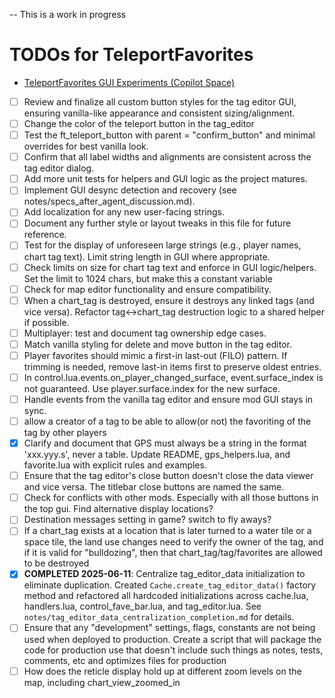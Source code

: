 -- This is a work in progress

# TODOs for TeleportFavorites
- [TeleportFavorites GUI Experiments (Copilot Space)](https://github.com/copilot/spaces/kurtzilla/1)  

<!--
  This file tracks outstanding tasks, design notes, and technical debt for the TeleportFavorites mod.
  Please keep entries concise and actionable. Use checkboxes for task tracking.
  When adding new items, prefer actionable language and reference relevant modules/files if possible.
-->

- [ ] Review and finalize all custom button styles for the tag editor GUI, ensuring vanilla-like appearance and consistent sizing/alignment. 
- [ ] Change the color of the teleport button in the tag_editor
- [ ] Test the ft_teleport_button with parent = "confirm_button" and minimal overrides for best vanilla look.
- [ ] Confirm that all label widths and alignments are consistent across the tag editor dialog.
- [ ] Add more unit tests for helpers and GUI logic as the project matures.
- [ ] Implement GUI desync detection and recovery (see notes/specs_after_agent_discussion.md).
- [ ] Add localization for any new user-facing strings.
- [ ] Document any further style or layout tweaks in this file for future reference.
- [ ] Test for the display of unforeseen large strings (e.g., player names, chart tag text). Limit string length in GUI where appropriate.
- [ ] Check limits on size for chart tag text and enforce in GUI logic/helpers. Set the limit to 1024 chars, but make this a constant variable
- [ ] Check for map editor functionality and ensure compatibility.
- [ ] When a chart_tag is destroyed, ensure it destroys any linked tags (and vice versa). Refactor tag<->chart_tag destruction logic to a shared helper if possible.
- [ ] Multiplayer: test and document tag ownership edge cases.
- [ ] Match vanilla styling for delete and move button in the tag editor.
- [ ] Player favorites should mimic a first-in last-out (FILO) pattern. If trimming is needed, remove last-in items first to preserve oldest entries.
- [ ] In control.lua.events.on_player_changed_surface, event.surface_index is not guaranteed. Use player.surface.index for the new surface.
- [ ] Handle events from the vanilla tag editor and ensure mod GUI stays in sync.
- [ ] allow a creator of a tag to be able to allow(or not) the favoriting of the tag by other players
- [x] Clarify and document that GPS must always be a string in the format 'xxx.yyy.s', never a table. Update README, gps_helpers.lua, and favorite.lua with explicit rules and examples.
- [ ] Ensure that the tag editor's close button doesn't close the data viewer and vice versa. The titlebar close buttons are named the same. 
- [ ] Check for conflicts with other mods. Especially with all those buttons in the top gui. Find alternative display locations?
- [ ] Destination messages setting in game? switch to fly aways?
- [ ] If a chart_tag exists at a location that is later turned to a water tile or a space tile, the land use changes need to verify the owner of the tag, and if it is valid for "bulldozing", then that chart_tag/tag/favorites are allowed to be destroyed
- [x] **COMPLETED 2025-06-11**: Centralize tag_editor_data initialization to eliminate duplication. Created `Cache.create_tag_editor_data()` factory method and refactored all hardcoded initializations across cache.lua, handlers.lua, control_fave_bar.lua, and tag_editor.lua. See `notes/tag_editor_data_centralization_completion.md` for details.
- [ ] Ensure that any "development" settings, flags, constants are not being used when deployed to production. Create a script that will package the code for production use that doesn't include such things as notes, tests, comments, etc and optimizes files for production
- [ ] How does the reticle display hold up at different zoom levels on the map, including chart_view_zoomed_in